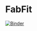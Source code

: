 # FabFit
[![Binder](https://mybinder.org/badge_logo.svg)](https://mybinder.org/v2/gh/ddawkinsIntel/FabFit/master)
